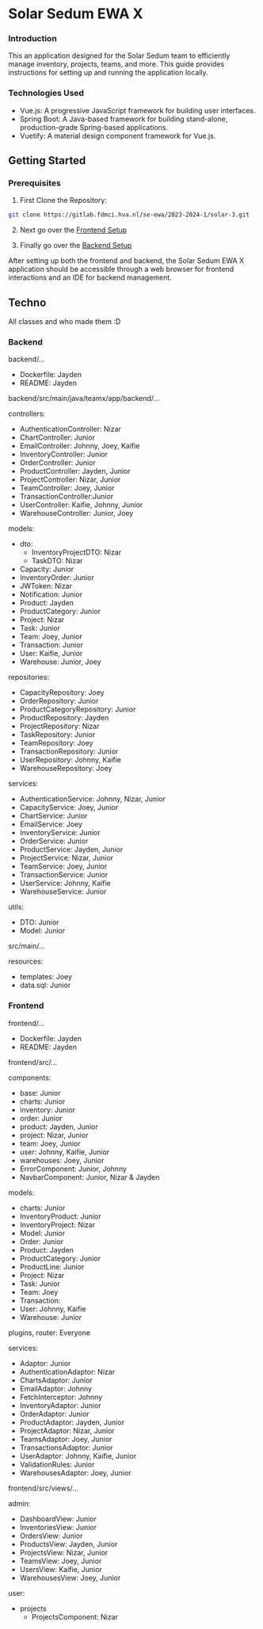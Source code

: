 # Solar Sedum EWA X
### Introduction
This an application designed for the Solar Sedum team to efficiently manage inventory, projects, teams, and more. 
This guide provides instructions for setting up and running the application locally.

### Technologies Used
- Vue.js: A progressive JavaScript framework for building user interfaces.
- Spring Boot: A Java-based framework for building stand-alone, production-grade Spring-based applications.
- Vuetify: A material design component framework for Vue.js.

## Getting Started

### Prerequisites

1. First Clone the Repository:
```bash
git clone https://gitlab.fdmci.hva.nl/se-ewa/2023-2024-1/solar-3.git
```

2. Next go over the [Frontend Setup](/frontend/README.md)

3. Finally go over the [Backend Setup](/backend/README.md)

After setting up both the frontend and backend, the Solar Sedum EWA X application should be accessible 
through a web browser for frontend interactions and an IDE for backend management.

## Techno
All classes and who made them :D

### Backend

backend/...

- Dockerfile: Jayden
- README: Jayden

backend/src/main/java/teamx/app/backend/...

controllers:
- AuthenticationController: Nizar
- ChartController: Junior
- EmailController: Johnny, Joey, Kaifie
- InventoryController: Junior
- OrderController: Junior
- ProductController: Jayden, Junior
- ProjectController: Nizar, Junior
- TeamController: Joey, Junior
- TransactionController:Junior
- UserController: Kaifie, Johnny, Junior
- WarehouseController: Junior, Joey

models:
- dto:
  - InventoryProjectDTO: Nizar
  - TaskDTO: Nizar
- Capacity: Junior
- InventoryOrder: Junior
- JWToken: Nizar
- Notification: Junior
- Product: Jayden
- ProductCategory: Junior
- Project: Nizar
- Task: Junior
- Team: Joey, Junior
- Transaction: Junior
- User: Kaifie, Junior
- Warehouse: Junior, Joey

repositories:
- CapacityRepository: Joey
- OrderRepository: Junior
- ProductCategoryRepository: Junior
- ProductRepository: Jayden
- ProjectRepository: Nizar
- TaskRepository: Junior
- TeamRepository: Joey
- TransactionRepository: Junior
- UserRepository: Johnny, Kaifie
- WarehouseRepository: Joey

services:
- AuthenticationService: Johnny, Nizar, Junior
- CapacityService: Joey, Junior
- ChartService: Junior
- EmailService: Joey
- InventoryService: Junior
- OrderService: Junior
- ProductService: Jayden, Junior
- ProjectService: Nizar, Junior
- TeamService: Joey, Junior
- TransactionService: Junior
- UserService: Johnny, Kaifie
- WarehouseService: Junior

utils:
- DTO: Junior
- Model: Junior

src/main/...

resources:

- templates: Joey
- data.sql: Junior

### Frontend

frontend/...

- Dockerfile: Jayden
- README: Jayden

frontend/src/...

components:
- base: Junior
- charts: Junior
- inventory: Junior
- order: Junior
- product: Jayden, Junior
- project: Nizar, Junior
- team: Joey, Junior
- user: Johnny, Kaifie, Junior
- warehouses: Joey, Junior
- ErrorComponent: Junior, Johnny
- NavbarComponent: Junior, Nizar & Jayden

models:
- charts: Junior
- InventoryProduct: Junior
- InventoryProject: Nizar
- Model: Junior
- Order: Junior
- Product: Jayden
- ProductCategory: Junior
- ProductLine: Junior
- Project: Nizar
- Task: Junior
- Team: Joey
- Transaction:
- User: Johnny, Kaifie
- Warehouse: Junior

plugins, router: Everyone

services:
- Adaptor: Junior
- AuthenticationAdaptor: Nizar
- ChartsAdaptor: Junior
- EmailAdaptor: Johnny
- FetchInterceptor: Johnny
- InventoryAdaptor: Junior
- OrderAdaptor: Junior
- ProductAdaptor: Jayden, Junior
- ProjectAdaptor: Nizar, Junior
- TeamsAdaptor: Joey, Junior
- TransactionsAdaptor: Junior
- UserAdaptor: Johnny, Kaifie, Junior
- ValidationRules: Junior
- WarehousesAdaptor: Joey, Junior

frontend/src/views/...

admin:
- DashboardView: Junior
- InventoriesView: Junior
- OrdersView: Junior
- ProductsView: Jayden, Junior
- ProjectsView: Nizar, Junior
- TeamsView: Joey, Junior
- UsersView: Kaifie, Junior
- WarehousesView: Joey, Junior

user:
- projects
  - ProjectsComponent: Nizar

